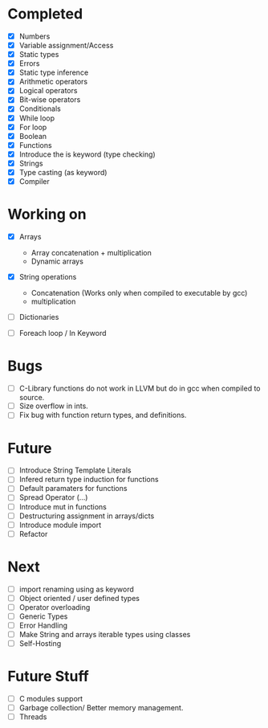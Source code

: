 # Completed
- [x] Numbers
- [x] Variable assignment/Access 
- [x] Static types
- [x] Errors
- [x] Static type inference
- [x] Arithmetic operators
- [x] Logical operators
- [x] Bit-wise operators
- [x] Conditionals
- [x] While loop
- [x] For loop
- [x] Boolean
- [x] Functions
- [x] Introduce the is keyword (type checking)
- [x] Strings
- [x] Type casting (as keyword)
- [x] Compiler

# Working on
- [x] Arrays
  - Array concatenation + multiplication
  - Dynamic arrays
- [x] String operations
  - Concatenation (Works only when compiled to executable by gcc)
  - multiplication
- [ ] Dictionaries
- [ ] Foreach loop / In Keyword

  
# Bugs
- [ ] C-Library functions do not work in LLVM but do in gcc when compiled to source.
- [ ] Size overflow in ints.
- [ ] Fix bug with function return types, and definitions.
  
# Future 
- [ ] Introduce String Template Literals
- [ ] Infered return type induction for functions
- [ ] Default paramaters for functions
- [ ] Spread Operator (...)
- [ ] Introduce mut in functions
- [ ] Destructuring assignment in arrays/dicts
- [ ] Introduce module import 
- [ ] Refactor

# Next
- [ ] import renaming using as keyword
- [ ] Object oriented / user defined types
- [ ] Operator overloading
- [ ] Generic Types
- [ ] Error Handling
- [ ] Make String and arrays iterable types using classes
- [ ] Self-Hosting

# Future Stuff
- [ ] C modules support
- [ ] Garbage collection/ Better memory management.
- [ ] Threads